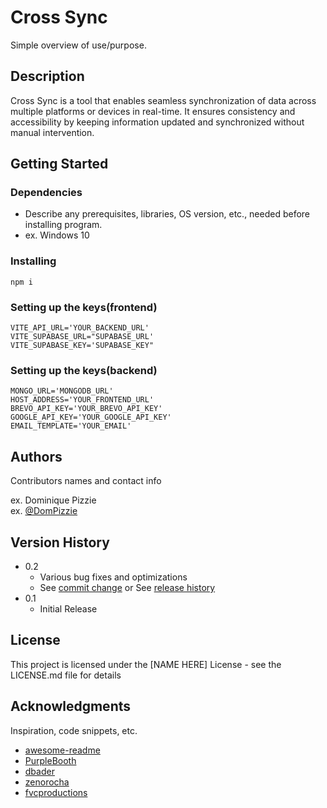 # Cross Sync

Simple overview of use/purpose.

## Description

Cross Sync is a tool that enables seamless synchronization of data across multiple platforms or devices in real-time. It ensures consistency and accessibility by keeping information updated and synchronized without manual intervention.

## Getting Started

### Dependencies

* Describe any prerequisites, libraries, OS version, etc., needed before installing program.
* ex. Windows 10

### Installing

```
npm i
```

### Setting up the keys(frontend)

```
VITE_API_URL='YOUR_BACKEND_URL'
VITE_SUPABASE_URL="SUPABASE_URL'
VITE_SUPABASE_KEY='SUPABASE_KEY"
```

### Setting up the keys(backend)

```
MONGO_URL='MONGODB_URL'
HOST_ADDRESS='YOUR_FRONTEND_URL'
BREVO_API_KEY='YOUR_BREVO_API_KEY'
GOOGLE_API_KEY='YOUR_GOOGLE_API_KEY'
EMAIL_TEMPLATE='YOUR_EMAIL'
```

## Authors

Contributors names and contact info

ex. Dominique Pizzie  
ex. [@DomPizzie](https://twitter.com/dompizzie)

## Version History

* 0.2
    * Various bug fixes and optimizations
    * See [commit change]() or See [release history]()
* 0.1
    * Initial Release

## License

This project is licensed under the [NAME HERE] License - see the LICENSE.md file for details

## Acknowledgments

Inspiration, code snippets, etc.
* [awesome-readme](https://github.com/matiassingers/awesome-readme)
* [PurpleBooth](https://gist.github.com/PurpleBooth/109311bb0361f32d87a2)
* [dbader](https://github.com/dbader/readme-template)
* [zenorocha](https://gist.github.com/zenorocha/4526327)
* [fvcproductions](https://gist.github.com/fvcproductions/1bfc2d4aecb01a834b46)
